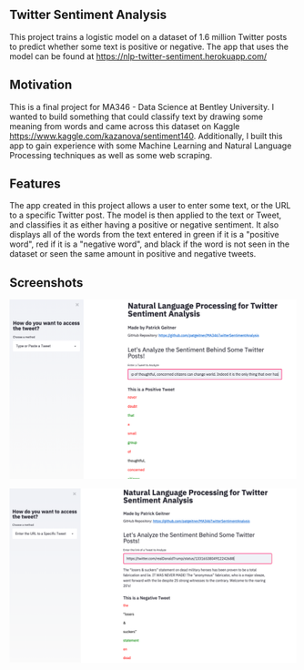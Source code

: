 ## Twitter Sentiment Analysis
This project trains a logistic model on a dataset of 1.6 million Twitter posts to predict whether some text is positive or negative. The app that uses the model can be found at https://nlp-twitter-sentiment.herokuapp.com/

## Motivation
This is a final project for MA346 - Data Science at Bentley University. I wanted to build something that could classify text by drawing some meaning from words and came across this dataset on Kaggle https://www.kaggle.com/kazanova/sentiment140. Additionally, I built this app to gain experience with some Machine Learning and Natural Language Processing techniques as well as some web scraping.

## Features
The app created in this project allows a user to enter some text, or the URL to a specific Twitter post. The model is then applied to the text or Tweet, and classifies it as either having a positive or negative sentiment. It also displays all of the words from the text entered in green if it is a "positive word", red if it is a "negative word", and black if the word is not seen in the dataset or seen the same amount in positive and negative tweets.

## Screenshots
![](/images/Screenshot.png)

![](/images/Screenshot2.png)

